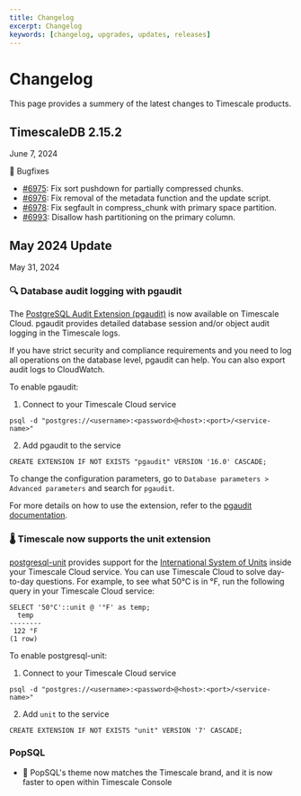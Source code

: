 ```yaml
---
title: Changelog
excerpt: Changelog
keywords: [changelog, upgrades, updates, releases]
---
```


# Changelog

This page provides a summery of the latest changes to Timescale products.

## TimescaleDB 2.15.2

<Label type="date">June 7, 2024</Label>

🐛 Bugfixes

- [#6975](https://github.com/timescale/timescaledb/issues/6975): Fix sort pushdown for partially compressed chunks.
- [#6976](https://github.com/timescale/timescaledb/issues/6976): Fix removal of the metadata function and the update script.
- [#6978](https://github.com/timescale/timescaledb/issues/6978): Fix segfault in compress_chunk with primary space partition.
- [#6993](https://github.com/timescale/timescaledb/issues/6993): Disallow hash partitioning on the primary column.

## May 2024 Update

<Label type="date">May 31, 2024</Label>

### 🔍 Database audit logging with pgaudit

The [PostgreSQL Audit Extension (pgaudit)](https://github.com/pgaudit/pgaudit/) is now available on Timescale Cloud. pgaudit provides detailed database session and/or object audit logging in the Timescale logs.

If you have strict security and compliance requirements and you need to log all operations on the database level, pgaudit can help. You can also export audit logs to CloudWatch.

To enable pgaudit:

1. Connect to your Timescale Cloud service

```
psql -d "postgres://<username>:<password>@<host>:<port>/<service-name>"
```

2. Add pgaudit to the service

```
CREATE EXTENSION IF NOT EXISTS "pgaudit" VERSION '16.0' CASCADE;
```

To change the configuration parameters, go to `Database parameters > Advanced parameters` and search for `pgaudit`.

For more details on how to use the extension, refer to the [pgaudit documentation](https://github.com/pgaudit/pgaudit/).

### 🌡 Timescale now supports the unit extension

[postgresql-unit](https://github.com/df7cb/postgresql-unit) provides support for the [International System of Units](https://en.wikipedia.org/wiki/International_System_of_Units) inside your Timescale Cloud service. You can use Timescale Cloud to solve day-to-day questions. For example, to see what 50°C is in °F, run the following query in your Timescale Cloud service:

```
SELECT '50°C'::unit @ '°F' as temp;
  temp
--------
 122 °F
(1 row)
```

To enable postgresql-unit:

1. Connect to your Timescale Cloud service

```
psql -d "postgres://<username>:<password>@<host>:<port>/<service-name>"
```

2. Add `unit` to the service

```
CREATE EXTENSION IF NOT EXISTS "unit" VERSION '7' CASCADE;
```

### PopSQL

- 🎨 PopSQL's theme now matches the Timescale brand, and it is now faster to open within Timescale Console
